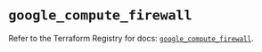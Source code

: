 # `google_compute_firewall`

Refer to the Terraform Registry for docs: [`google_compute_firewall`](https://registry.terraform.io/providers/hashicorp/google/6.49.2/docs/resources/compute_firewall).
